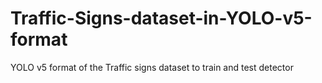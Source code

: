 # Traffic-Signs-dataset-in-YOLO-v5-format
YOLO v5 format of the Traffic signs dataset to train and test detector

